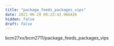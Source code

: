 ```yaml
---
title: "package_feeds_packages_vips"
date: 2021-06-29 09:23:42.966426
hidden: false
draft: false
---
```


bcm27xx/bcm2711/package_feeds_packages_vips

